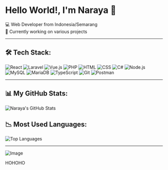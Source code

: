 # Hello World!, I'm Naraya 👋

💻 Web Developer from Indonesia/Semarang  
🚀 Currently working on various projects

---

## 🛠️ Tech Stack:
![React](https://img.shields.io/badge/-React-61DAFB?style=flat-square&logo=react&logoColor=black)
![Laravel](https://img.shields.io/badge/-Laravel-FF2D20?style=flat-square&logo=laravel&logoColor=white)
![Vue.js](https://img.shields.io/badge/-Vue.js-4FC08D?style=flat-square&logo=vue.js&logoColor=white)
![PHP](https://img.shields.io/badge/-PHP-777BB4?style=flat-square&logo=php&logoColor=white)
![HTML](https://img.shields.io/badge/-HTML5-E34F26?style=flat-square&logo=html5&logoColor=white)
![CSS](https://img.shields.io/badge/-CSS3-1572B6?style=flat-square&logo=css3&logoColor=white)
![C#](https://img.shields.io/badge/-C%23-239120?style=flat-square&logo=c-sharp&logoColor=white)
![Node.js](https://img.shields.io/badge/-Node.js-339933?style=flat-square&logo=nodedotjs&logoColor=white)
![MySQL](https://img.shields.io/badge/-MySQL-4479A1?style=flat-square&logo=mysql&logoColor=white)
![MariaDB](https://img.shields.io/badge/-MariaDB-003B57?style=flat-square&logo=mariadb&logoColor=white)
![TypeScript](https://img.shields.io/badge/-TypeScript-3178C6?style=flat-square&logo=typescript&logoColor=white)
![Git](https://img.shields.io/badge/-Git-F05032?style=flat-square&logo=git&logoColor=white)
![Postman](https://img.shields.io/badge/-Postman-FF6C37?style=flat-square&logo=postman&logoColor=white)

---

## 📊 My GitHub Stats:
![Naraya's GitHub Stats](https://github-readme-stats.vercel.app/api?username=telole&show_icons=true&hide_title=true&hide=prs&count_private=true&hide_border=true&theme=tokyonight)

## 📉 Most Used Languages:
![Top Languages](https://github-readme-stats.vercel.app/api/top-langs/?username=telole&layout=compact&langs_count=10&hide_border=true&theme=tokyonight)

---

![Image](https://github.com/user-attachments/assets/41d73e95-8604-4d88-8899-191ab74adc82)



HOHOHO
